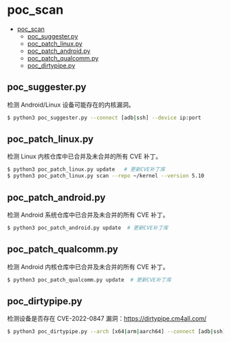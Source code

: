 # poc_scan

- [poc_scan](#poc_scan)
  - [poc_suggester.py](#poc_suggesterpy)
  - [poc_patch_linux.py](#poc_patch_linuxpy)
  - [poc_patch_android.py](#poc_patch_androidpy)
  - [poc_patch_qualcomm.py](#poc_patch_qualcommpy)
  - [poc_dirtypipe.py](#poc_dirtypipepy)

## poc_suggester.py

检测 Android/Linux 设备可能存在的内核漏洞。

```sh
$ python3 poc_suggester.py --connect [adb|ssh] --device ip:port
```

## poc_patch_linux.py

检测 Linux 内核仓库中已合并及未合并的所有 CVE 补丁。

```sh
$ python3 poc_patch_linux.py update   # 更新CVE补丁库
$ python3 poc_patch_linux.py scan --repo ~/kernel --version 5.10
```

## poc_patch_android.py

检测 Android 系统仓库中已合并及未合并的所有 CVE 补丁。

```sh
$ python3 poc_patch_android.py update  # 更新CVE补丁库
```

## poc_patch_qualcomm.py

检测 Android 内核仓库中已合并及未合并的所有 CVE 补丁。

```sh
$ python3 poc_patch_qualcomm.py update  # 更新CVE补丁库
```

## poc_dirtypipe.py

检测设备是否存在 CVE-2022-0847 漏洞：https://dirtypipe.cm4all.com/

```sh
$ python3 poc_dirtypipe.py --arch [x64|arm|aarch64] --connect [adb|ssh] --device ip:port
```
